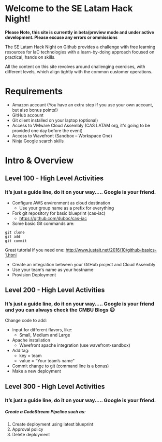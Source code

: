 # Welcome to the SE Latam Hack Night! 


**Please Note, this site is currently in beta/preview mode and under active development. Please excuse any errors or ommissions**

The SE Latam Hack Night on Github provides a challenge with free learning resources for IaC technologies with a learn-by-doing approach focused on practical, hands on skills.

All the content on this site revolves around challenging exercises, with different levels, which align tightly with the common customer operations.

# Requirements 
- Amazon account (You have an extra step if you use your own account, but also bonus points!)
- GitHub account
- Git client installed on your laptop (optional)
- Access to VMware Cloud Assembly (CAS LATAM org, it's going to be provided one day before the event)
- Access to Wavefront (Sandbox – Workspace One)
- Ninja Google search skills

# Intro & Overview

## Level 100 - High Level Activities
### It’s just a guide line, do it on your way….. Google is your friend.

- Configure AWS environment as cloud destination
  - Use your group name as a prefix for everything 
- Fork git repository for basic blueprint (cas-iac)
  - https://github.com/duboc/cas-iac
- Some basic Git commands are:
``` 
git clone
git add
git commit
```
Great tutorial if you need one: http://www.justait.net/2016/10/github-basics-1.html
- Create an integration between your GitHub project and Cloud Assembly
- Use your team’s name as your hostname
- Provision Deployment 


## Level 200 - High Level Activities
### It’s just a guide line, do it on your way….. Google is your friend and you can always check the CMBU Blogs :wink: 

Change code to add:
- Input for different flavors, like:
  - Small, Medium and Large
- Apache installation
  - Wavefront apache integration (use wavefront-sandbox)
- Add tag:
  - key = team 
  - value = “Your team’s name”
- Commit change to git (command line is a bonus)
- Make a new deployment


## Level 300 - High Level Activities
### It’s just a guide line, do it on your way….. Google is your friend.

##### Create a CodeStream Pipeline such as:
1. Create deployment using latest blueprint
2. Approval policy 
3. Delete deployment

